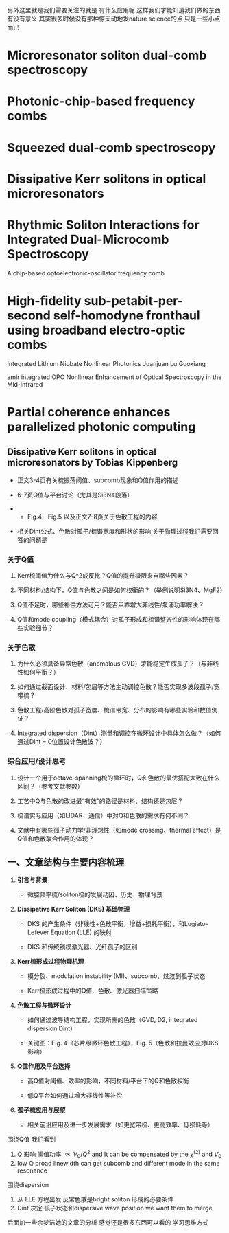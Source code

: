 另外这里就是我们需要关注的就是 有什么应用呢 这样我们才能知道我们做的东西有没有意义 
其实很多时候没有那种惊天动地发nature science的点 只是一些小点而已
# Microresonator soliton dual-comb spectroscopy

# Photonic-chip-based frequency combs
# Squeezed dual-comb spectroscopy
# Dissipative Kerr solitons in optical microresonators
# Rhythmic Soliton Interactions for Integrated Dual-Microcomb Spectroscopy
A chip-based optoelectronic-oscillator frequency comb
# High-fidelity sub-petabit-per-second self-homodyne fronthaul using broadband electro-optic combs

Integrated Lithium Niobate Nonlinear Photonics Juanjuan Lu Guoxiang

amir integrated OPO
Nonlinear Enhancement of Optical Spectroscopy in the Mid-infrared

# Partial coherence enhances parallelized photonic computing

## Dissipative Kerr solitons in optical microresonators by Tobias Kippenberg

- 正文3-4页有关梳振荡阈值、subcomb现象和Q值作用的描述
    
- 6-7页Q值与平台讨论（尤其是Si3N4段落）
- - Fig.4、Fig.5 以及正文7-8页关于色散工程的内容

- 相关Dint公式、色散对孤子/梳谱宽度和形状的影响
关于物理过程我们需要回答的问题是
### **关于Q值**

1. Kerr梳阈值为什么与Q^2成反比？Q值的提升极限来自哪些因素？
    
2. 不同材料/结构下，Q值与色散之间是如何权衡的？（举例说明Si3N4、MgF2）
    
3. Q值不足时，哪些补偿方法可用？能否只靠增大非线性/泵浦功率解决？
    
4. Q值和mode coupling（模式耦合）对孤子形成和梳谱整齐性的影响体现在哪些实验细节？
    

### **关于色散**

1. 为什么必须具备异常色散（anomalous GVD）才能稳定生成孤子？（与非线性如何平衡？）
    
2. 如何通过截面设计、材料/包层等方法主动调控色散？能否实现多波段孤子/宽带梳？
    
3. 色散工程/高阶色散对孤子宽度、梳谱带宽、分布的影响有哪些实验和数值例证？
    
4. Integrated dispersion（Dint）测量和调控在微环设计中具体怎么做？（如何通过Dint = 0位置设计色散波？）
    

### **综合应用/设计思考**

1. 设计一个用于octave-spanning梳的微环时，Q和色散的最优搭配大致在什么区间？（参考文献参数）
    
2. 工艺中Q与色散的改进最“有效”的路径是材料、结构还是包层？
    
3. 梳谱实际应用（如LIDAR、通信）中对Q和色散的需求有何不同？
    
4. 文献中有哪些孤子动力学/非理想性（如mode crossing、thermal effect）是Q值和色散联合作用的体现？

## 一、文章结构与主要内容梳理

1. **引言与背景**
    
    - 微腔频率梳/soliton梳的发展动因、历史、物理背景
        
2. **Dissipative Kerr Soliton (DKS) 基础物理**
    
    - DKS 的产生条件（非线性+色散平衡，增益+损耗平衡），和Lugiato-Lefever Equation (LLE) 的映射
        
    - DKS 和传统锁模激光器、光纤孤子的区别
        
3. **Kerr梳形成过程物理机理**
    
    - 模分裂、modulation instability (MI)、subcomb、过渡到孤子状态
        
    - Kerr梳形成过程中的Q值、色散、激光器扫描策略
        
4. **色散工程与微环设计**
    
    - 如何通过波导结构工程，实现所需的色散（GVD, D2, integrated dispersion Dint）
        
    - 关键图：Fig. 4（芯片级微环色散工程），Fig. 5（色散和拉曼效应对DKS影响）
        
5. **Q值作用及平台选择**
    
    - 高Q值对阈值、效率的影响，不同材料/平台下的Q和色散权衡
        
    - 低Q平台如何通过增大非线性等补偿
        
6. **孤子梳应用与展望**
    
    - 相关前沿应用及进一步发展需求（如更宽带梳、更高效率、低损耗等）

围绕Q值 我们看到 
1. Q 影响 阈值功率 $\propto V_0/Q^2$  and It can be compensated by the $\chi^{(2)}$ and $V_0$ 
2. low Q broad linewidth can get subcomb and different mode in the same resonance

围绕dispersion
1. 从 LLE 方程出发 反常色散是bright soliton 形成的必要条件
2. Dint 决定 孤子状态和dispersive wave position we want them to merge

后面加一些余梦洁她的文章的分析 感觉还是很多东西可以看的
学习思维方式


